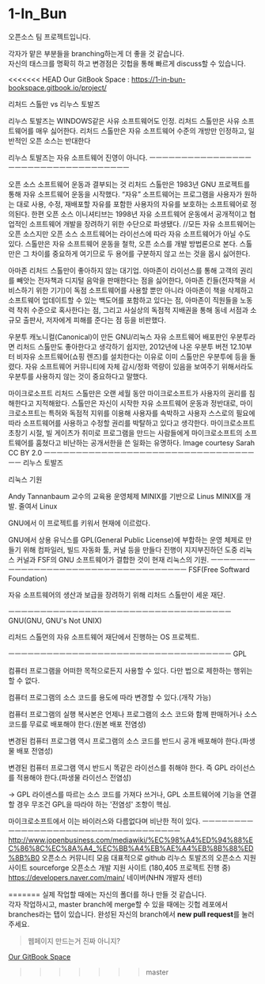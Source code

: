 # 1-In_Bun
오픈소스 팀 프로젝트입니다.

각자가 맡은 부분들을 branching하는게 더 좋을 것 같습니다.  
자신의 태스크를 명확히 하고 변경점은 깃헙을 통해 빠르게 discuss할 수 있습니다.  

<<<<<<< HEAD
Our GitBook Space : https://1-in-bun-bookspace.gitbook.io/project/

리처드 스톨만 vs 리누스 토발즈

리누스 토발즈는 WINDOWS같은 사유 소프트웨어도 인정. 리처드 스톨만은 사유 소프트웨어를 매우 싫어한다.
리처드 스톨만은 자유 소프트웨어 수준의 개방만 인정하고, 일반적인 오픈 소스는 반대한다

리누스 토발즈는 자유 소프트웨어 진영이 아니다.
ㅡㅡㅡㅡㅡㅡㅡㅡㅡㅡㅡㅡㅡㅡㅡㅡㅡㅡㅡㅡㅡㅡㅡㅡㅡㅡㅡㅡㅡㅡㅡㅡㅡㅡㅡ


오픈 소스 소프트웨어 운동과 결부되는 것
리처드 스톨만은 1983년 GNU 프로젝트를 통해 자유 소프트웨어 운동을 시작했다. “자유” 소프트웨어는 프로그램을 사용자가 원하는 대로 사용, 수정, 재배포할 자유를 포함한 사용자의 자유를 보호하는 소프트웨어로 정의된다. 한편 오픈 소스 이니셔티브는 1998년 자유 소프트웨어 운동에서 공개적이고 협업적인 소프트웨어 개발을 장려하기 위한 수단으로 파생됐다. //모든 자유 소프트웨어는 오픈 소스지만 오픈 소스 소프트웨어는 라이선스에 따라 자유 소프트웨어가 아닐 수도 있다. 스톨만은 자유 소프트웨어 운동을 철학, 오픈 소스를 개발 방법론으로 본다. 스톨만은 그 차이를 중요하게 여기므로 두 용어를 구분하지 않고 쓰는 것을 몹시 싫어한다.

아마존
리처드 스톨만이 좋아하지 않는 대기업.  아마존이 라이선스를 통해 고객의 권리를 빼앗는 전자책과 디지털 음악을 판매한다는 점을 싫어한다, 아마존 킨들(전자책을 서비스하기 위한 기기)이 독점 소프트웨어를 사용할 뿐만 아니라 아마존이 책을 삭제하고 소프트웨어 업데이트할 수 있는 백도어를 포함하고 있다는 점, 아마존이 직원들을 노동력 착취 수준으로 혹사한다는 점, 그리고 사실상의 독점적 지배권을 통해 동네 서점과 소규모 출판사, 저자에게 피해를 준다는 점 등을 비판했다.

우분투
캐노니컬(Canonical)이 만든 GNU/리눅스 자유 소프트웨어 배포판인 우분투라면 리처드 스톨만도 좋아한다고 생각하기 쉽지만, 2012년에 나온 우분투 버전 12.10부터 비자유 소프트웨어(쇼핑 렌즈)를 설치한다는 이유로 이미 스톨만은 우분투에 등을 돌렸다. 자유 소프트웨어 커뮤니티에 자체 감시/정화 역량이 있음을 보여주기 위해서라도 우분투를 사용하지 않는 것이 중요하다고 말했다.

마이크로소프트
리처드 스톨만은 오랜 세월 동안 마이크로소프트가 사용자의 권리를 침해한다고 지적해왔다. 스톨만은 자신이 시작한 자유 소프트웨어 운동과 정반대로, 마이크로소프트는 특허와 독점적 지위를 이용해 사용자를 속박하고 사용자 스스로의 필요에 따라 소프트웨어를 사용하고 수정할 권리를 박탈하고 있다고 생각한다. 마이크로소프트 초창기 시절, 빌 게이츠가 취미로 프로그램을 만드는 사람들에게 마이크로소프트의 소프트웨어를 훔쳤다고 비난하는 공개서한을 쓴 일화는 유명하다.
Image courtesy Sarah CC BY 2.0
ㅡㅡㅡㅡㅡㅡㅡㅡㅡㅡㅡㅡㅡㅡㅡㅡㅡㅡㅡㅡㅡㅡㅡㅡㅡㅡㅡㅡㅡㅡㅡㅡㅡㅡㅡ
리누스 토발즈

리눅스 기원

Andy Tannanbaum 교수의 교육용 운영체제 MINIX를 기반으로 Linus MINIX를 개발. 줄여서 Linux

GNU에서 이 프로젝트를 키워서 현재에 이르렀다.

GNU에서 상용 유닉스를 GPL(General Public License)에 부합하는 운영 체제로 만들기 위해  컴파일러, 빌드 자동화 툴, 커널 등을 만들다 진행이 지지부진하던 도중 리눅스 커널과 FSF의 GNU 소프트웨어가 결합한 것이 현재 리눅스의 기원.
ㅡㅡㅡㅡㅡㅡㅡㅡㅡㅡㅡㅡㅡㅡㅡㅡㅡㅡㅡㅡㅡㅡㅡㅡㅡㅡㅡㅡㅡㅡㅡㅡㅡㅡㅡ
FSF(Free Softward Foundation)

자유 소프트웨어의 생산과 보급을 장려하기 위해 리처드 스톨만이 세운 재단.

ㅡㅡㅡㅡㅡㅡㅡㅡㅡㅡㅡㅡㅡㅡㅡㅡㅡㅡㅡㅡㅡㅡㅡㅡㅡㅡㅡㅡㅡㅡㅡㅡㅡㅡㅡ
GNU(GNU, GNU's Not UNIX)

리처드 스톨먼의 자유 소프트웨어 재단에서 진행하는 OS 프로젝트.

ㅡㅡㅡㅡㅡㅡㅡㅡㅡㅡㅡㅡㅡㅡㅡㅡㅡㅡㅡㅡㅡㅡㅡㅡㅡㅡㅡㅡㅡㅡㅡㅡㅡㅡㅡ
GPL

컴퓨터 프로그램을 어떠한 목적으로든지 사용할 수 있다. 다만 법으로 제한하는 행위는 할 수 없다.

컴퓨터 프로그램의 소스 코드를 용도에 따라 변경할 수 있다.(개작 가능)

컴퓨터 프로그램의 실행 복사본은 언제나 프로그램의 소스 코드와 함께 판매하거나 소스 코드를 무료로 배포해야 한다.(원본 배포 전염성)

변경된 컴퓨터 프로그램 역시 프로그램의 소스 코드를 반드시 공개 배포해야 한다.(파생물 배포 전염성)

변경된 컴퓨터 프로그램 역시 반드시 똑같은 라이선스를 취해야 한다. 즉 GPL 라이선스를 적용해야 한다.(파생물 라이선스 전염성)

-> GPL 라이센스를 따르는 소스 코드를 가져다 쓰거나, GPL 소프트웨어에 기능을 연결할 경우 무조건 GPL을 따라야 하는 '전염성' 조항이 핵심.

마이크로소프트에서 이는 바이러스와 다름없다며 비난한 적이 있다.
ㅡㅡㅡㅡㅡㅡㅡㅡㅡㅡㅡㅡㅡㅡㅡㅡㅡㅡㅡㅡㅡㅡㅡㅡㅡㅡㅡㅡㅡㅡㅡㅡㅡㅡㅡ
http://www.jopenbusiness.com/mediawiki/%EC%98%A4%ED%94%88%EC%86%8C%EC%8A%A4_%EC%BB%A4%EB%AE%A4%EB%8B%88%ED%8B%B0
오픈소스 커뮤니티 모음
대표적으로
github 리누스 토발즈의 오픈소스 지원 사이트
sourceforge 오픈소스 개발 지원 사이트 (180,405 프로젝트 진행 중)
https://developers.naver.com/main/ 네이버(NHN 개발자 센터)




=======
실제 작업할 때에는 자신의 폴더를 하나 만들 것 같습니다.  
각자 작업하시고, master branch에 merge할 수 있을 때에는
깃헙 레포에서 branches라는 탭이 있습니다. 완성된 자신의 branch에서 **new pull request**를 눌러주세요.  

> 웹페이지 만드는거 진짜 아니지?

[Our GitBook Space](https://1-in-bun-bookspace.gitbook.io/project/)
>>>>>>> master
